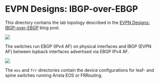 # EVPN Designs: IBGP-over-EBGP

This directory contains the lab topology described in the [EVPN Designs:
IBGP-over-EBGP](https://blog.ipspace.net/2024/11/evpn-designs-ibgp-ebgp/) blog
post.

![](http://blog.ipspace.net/2024/04/evpn-design-fabric.png)

The switches run EBGP (IPv4 AF) on physical interfaces and IBGP (EVPN AF)
between lopback interfaces advertised via EBGP IPv4 AF.

![](https://blog.ipspace.net/2024/11/evpn-design-ibgp-over-ebgp-asn.png)

The `eos` and `frr` directories contain the device configurations for leaf-
and spine switches running Arista EOS or FRRouting.
